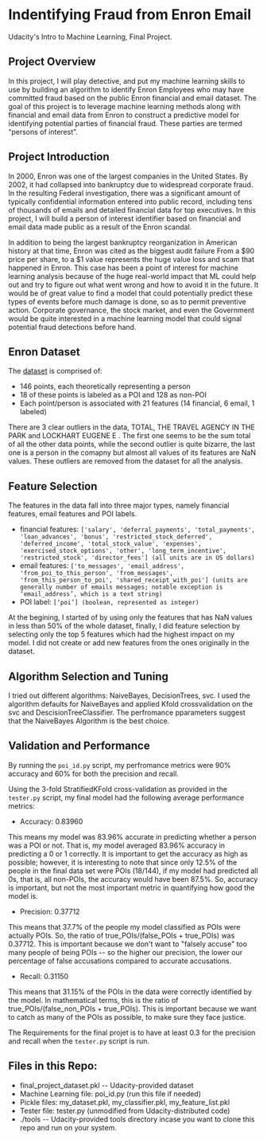 # Indentifying Fraud from Enron Email
 Udacity's Intro to Machine Learning, Final Project.

## Project Overview

In this project, I will play detective, and put my machine learning skills to use by building an algorithm to identify Enron Employees who may have committed fraud based on the public Enron financial and email dataset. The goal of this project is to leverage machine learning methods along with financial and email data from Enron to construct a predictive model for identifying potential parties of financial fraud. These parties are termed “persons of interest”.

## Project Introduction

In 2000, Enron was one of the largest companies in the United States. By 2002, it had collapsed into bankruptcy due to widespread corporate fraud. In the resulting Federal investigation, there was a significant amount of typically confidential information entered into public record, including tens of thousands of emails and detailed financial data for top executives. In this project, I will build a person of interest identifier based on financial and email data made public as a result of the Enron scandal.

In addition to being the largest bankruptcy reorganization in American history at that time, Enron was cited as the biggest audit failure From a $90 price per share, to a $1 value represents the huge value loss and scam that happened in Enron. This case has been a point of interest for machine learning analysis because of the huge real-world impact that ML could help out and try to figure out what went wrong and how to avoid it in the future. It would be of great value to find a model that could potentially predict these types of events before much damage is done, so as to permit preventive action. Corporate governance, the stock market, and even the Government would be quite interested in a machine learning model that could signal potential fraud detections before hand.

## Enron Dataset

The [dataset]() is comprised of:

* 146 points, each theoretically representing a person
* 18 of these points is labeled as a POI and 128 as non-POI
* Each point/person is associated with 21 features (14 financial, 6 email, 1 labeled)

There are 3 clear outliers in the data, TOTAL, THE TRAVEL AGENCY IN THE PARK and LOCKHART EUGENE E . The first one seems to be the sum total of all the other data points, while the second outlier is quite bizarre, the last one is a person in the comapny but almost all values of its features are NaN values. These outliers are removed from the dataset for all the analysis. 

## Feature Selection

The features in the data fall into three major types, namely financial features, email features and POI labels.

* financial features: `['salary', 'deferral_payments', 'total_payments', 'loan_advances', 'bonus', 'restricted_stock_deferred', 'deferred_income', 'total_stock_value', 'expenses', 'exercised_stock_options', 'other', 'long_term_incentive', 'restricted_stock', 'director_fees'] (all units are in US dollars)`
* email features: `['to_messages', 'email_address', 'from_poi_to_this_person', 'from_messages', 'from_this_person_to_poi', 'shared_receipt_with_poi'] (units are generally number of emails messages; notable exception is ‘email_address’, which is a text string)`
* POI label: `[‘poi’] (boolean, represented as integer)`

At the begining, I started of by using only the features that has NaN values in less than 50% of the whole dataset, finally, I did feature selection by selecting only the top 5 features which had the highest impact on my model.
I did not create or add new features from the ones originally in the dataset.

## Algorithm Selection and Tuning

I tried out different algorithms: NaiveBayes, DecisionTrees, svc. I used the algorithm defaults for NaiveBayes and applied Kfold crossvalidation on the svc and DescisionTreeClassifier. The perfromance pparameters suggest that the NaiveBayes Algorithm is the best choice.

## Validation and Performance

By running the `poi_id.py` script, my perfromance metrics were 90% accuracy and 60% for both the precision and recall.

Using the 3-fold StratifiedKFold cross-validation as provided in the `tester.py` script, my final model had the following average performance metrics:

- Accuracy:  0.83960

This means my model was 83.96% accurate in predicting whether a person was a POI or not. That is, my model averaged 83.96% accuracy in predicting a 0 or 1 correctly. It is important to get the accuracy as high as possible; however, it is interesting to note that since only 12.5% of the people in the final data set were POIs (18/144), if my model had predicted all 0s, that is, all non-POIs, the accuracy would have been 87.5%. So, accuracy is important, but not the most important metric in quantifying how good the model is.

- Precision: 0.37712

This means that 37.7% of the people my model classified as POIs were actually POIs. So, the ratio of true_POIs/(false_POIs + true_POIs) was 0.37712. This is important because we don't want to "falsely accuse" too many people of being POIs -- so the higher our precision, the lower our percentage of false accusations compared to accurate accusations.

- Recall: 0.31150

This means that 31.15% of the POIs in the data were correctly identified by the model. In mathematical terms, this is the ratio of true_POIs/(false_non_POIs + true_POIs). This is important because we want to catch as many of the POIs as possible, to make sure they face justice.

The Requirements for the final projet is to have at least 0.3 for the precision and recall when the `tester.py` script is run.

## Files in this Repo:
- final_project_dataset.pkl -- Udacity-provided dataset
- Machine Learning file: poi_id.py (run this file if needed)
- Pickle files: my_dataset.pkl, my_classifier.pkl, my_feature_list.pkl
- Tester file: tester.py (unmodified from Udacity-distributed code)
- ./tools -- Udacity-provided tools directory incase you want to clone this repo and run on your system.
